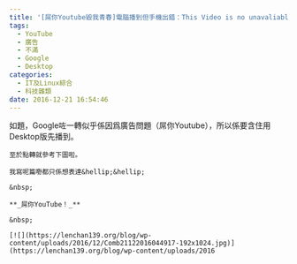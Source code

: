 ```yaml
---
title: '[屌你Youtube毀我青春]電腦播到但手機出錯：This Video is no unavaliable'
tags:
  - YouTube
  - 廣告
  - 不滿
  - Google
  - Desktop
categories:
  - IT及Linux綜合
  - 科技雜類
date: 2016-12-21 16:54:46
---
```


如題，Google咗一轉似乎係因爲廣告問題（屌你Youtube），所以係要含住用Desktop版先播到。

	至於點轉就參考下圖啦。

	我寫呢篇嘢都只係想表達&hellip;&hellip;

	&nbsp;

	**_屌你YouTube！_**

	&nbsp;

	[![](https://lenchan139.org/blog/wp-content/uploads/2016/12/Comb21122016044917-192x1024.jpg)](https://lenchan139.org/blog/wp-content/uploads/2016

